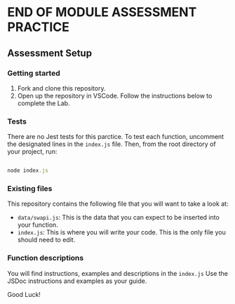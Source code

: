 # END OF MODULE ASSESSMENT PRACTICE

## Assessment Setup

### Getting started

1.  Fork and clone this repository.
1.  Open up the repository in VSCode. Follow the instructions below to complete the Lab.

### Tests

There are no Jest tests for this parctice.
To test each function, uncomment the designated lines in the `index.js` file.
Then, from the root directory of your project, run:

```js

node index.js

```

### Existing files

This repository contains the following file that you will want to take a look at:

- `data/swapi.js`: This is the data that you can expect to be inserted into your function.
- `index.js`: This is where you will write your code. This is the only file you should need to edit.

### Function descriptions

You will find instructions, examples and descriptions in the `index.js`
Use the JSDoc instructions and examples as your guide.

Good Luck!
